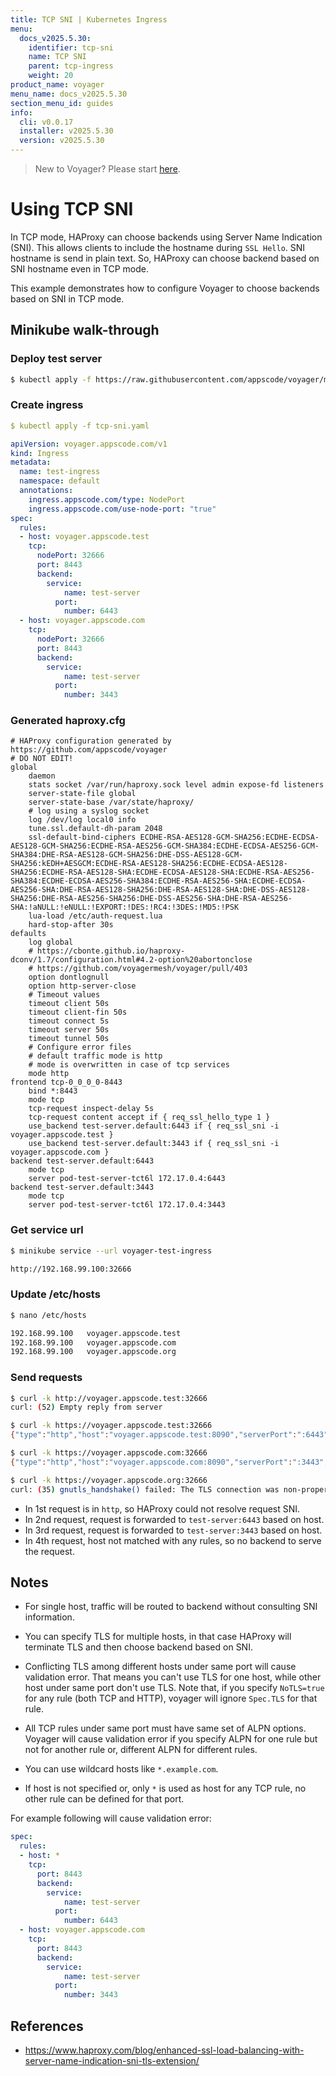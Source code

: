 ```yaml
---
title: TCP SNI | Kubernetes Ingress
menu:
  docs_v2025.5.30:
    identifier: tcp-sni
    name: TCP SNI
    parent: tcp-ingress
    weight: 20
product_name: voyager
menu_name: docs_v2025.5.30
section_menu_id: guides
info:
  cli: v0.0.17
  installer: v2025.5.30
  version: v2025.5.30
---
```


> New to Voyager? Please start [here](/docs/v2025.5.30/concepts/overview).

# Using TCP SNI

In TCP mode, HAProxy can choose backends using Server Name Indication (SNI). This allows clients to include the hostname during `SSL Hello`. SNI hostname is send in plain text. So, HAProxy can choose backend based on SNI hostname even in TCP mode.

This example demonstrates how to configure Voyager to choose backends based on SNI in TCP mode.

## Minikube walk-through

### Deploy test server

```bash
$ kubectl apply -f https://raw.githubusercontent.com/appscode/voyager/master/test/test-server/deploy/test-server.yaml
```

### Create ingress

```yaml
$ kubectl apply -f tcp-sni.yaml

apiVersion: voyager.appscode.com/v1
kind: Ingress
metadata:
  name: test-ingress
  namespace: default
  annotations:
    ingress.appscode.com/type: NodePort
    ingress.appscode.com/use-node-port: "true"
spec:
  rules:
  - host: voyager.appscode.test
    tcp:
      nodePort: 32666
      port: 8443
      backend:
        service:
        	name: test-server
          port:
            number: 6443
  - host: voyager.appscode.com
    tcp:
      nodePort: 32666
      port: 8443
      backend:
        service:
        	name: test-server
          port:
            number: 3443
```

### Generated haproxy.cfg

```
# HAProxy configuration generated by https://github.com/appscode/voyager
# DO NOT EDIT!
global
	daemon
	stats socket /var/run/haproxy.sock level admin expose-fd listeners
	server-state-file global
	server-state-base /var/state/haproxy/
	# log using a syslog socket
	log /dev/log local0 info
	tune.ssl.default-dh-param 2048
	ssl-default-bind-ciphers ECDHE-RSA-AES128-GCM-SHA256:ECDHE-ECDSA-AES128-GCM-SHA256:ECDHE-RSA-AES256-GCM-SHA384:ECDHE-ECDSA-AES256-GCM-SHA384:DHE-RSA-AES128-GCM-SHA256:DHE-DSS-AES128-GCM-SHA256:kEDH+AESGCM:ECDHE-RSA-AES128-SHA256:ECDHE-ECDSA-AES128-SHA256:ECDHE-RSA-AES128-SHA:ECDHE-ECDSA-AES128-SHA:ECDHE-RSA-AES256-SHA384:ECDHE-ECDSA-AES256-SHA384:ECDHE-RSA-AES256-SHA:ECDHE-ECDSA-AES256-SHA:DHE-RSA-AES128-SHA256:DHE-RSA-AES128-SHA:DHE-DSS-AES128-SHA256:DHE-RSA-AES256-SHA256:DHE-DSS-AES256-SHA:DHE-RSA-AES256-SHA:!aNULL:!eNULL:!EXPORT:!DES:!RC4:!3DES:!MD5:!PSK
	lua-load /etc/auth-request.lua
	hard-stop-after 30s
defaults
	log global
	# https://cbonte.github.io/haproxy-dconv/1.7/configuration.html#4.2-option%20abortonclose
	# https://github.com/voyagermesh/voyager/pull/403
	option dontlognull
	option http-server-close
	# Timeout values
	timeout client 50s
	timeout client-fin 50s
	timeout connect 5s
	timeout server 50s
	timeout tunnel 50s
	# Configure error files
	# default traffic mode is http
	# mode is overwritten in case of tcp services
	mode http
frontend tcp-0_0_0_0-8443
	bind *:8443
	mode tcp
	tcp-request inspect-delay 5s
	tcp-request content accept if { req_ssl_hello_type 1 }
	use_backend test-server.default:6443 if { req_ssl_sni -i voyager.appscode.test }
	use_backend test-server.default:3443 if { req_ssl_sni -i voyager.appscode.com }
backend test-server.default:6443
	mode tcp
	server pod-test-server-tct6l 172.17.0.4:6443
backend test-server.default:3443
	mode tcp
	server pod-test-server-tct6l 172.17.0.4:3443
```

### Get service url

```bash
$ minikube service --url voyager-test-ingress

http://192.168.99.100:32666
```

### Update /etc/hosts

```bash
$ nano /etc/hosts

192.168.99.100   voyager.appscode.test
192.168.99.100   voyager.appscode.com
192.168.99.100   voyager.appscode.org
```

### Send requests

```bash
$ curl -k http://voyager.appscode.test:32666
curl: (52) Empty reply from server

$ curl -k https://voyager.appscode.test:32666
{"type":"http","host":"voyager.appscode.test:8090","serverPort":":6443","path":"/","method":"GET","headers":{"Accept":["*/*"],"User-Agent":["curl/7.47.0"]}}

$ curl -k https://voyager.appscode.com:32666
{"type":"http","host":"voyager.appscode.com:8090","serverPort":":3443","path":"/","method":"GET","headers":{"Accept":["*/*"],"User-Agent":["curl/7.47.0"]}}

$ curl -k https://voyager.appscode.org:32666
curl: (35) gnutls_handshake() failed: The TLS connection was non-properly terminated.
```

- In 1st request is in `http`, so HAProxy could not resolve request SNI.
- In 2nd request, request is forwarded to `test-server:6443` based on host.
- In 3rd request, request is forwarded to `test-server:3443` based on host.
- In 4th request, host not matched with any rules, so no backend to serve the request.

## Notes

- For single host, traffic will be routed to backend without consulting SNI information.

- You can specify TLS for multiple hosts, in that case HAProxy will terminate TLS and then choose backend based on SNI.

- Conflicting TLS among different hosts under same port will cause validation error. That means you can't use TLS for one host, while other host under same port don't use TLS. Note that, if you specify `NoTLS=true` for any rule (both TCP and HTTP), voyager will ignore `Spec.TLS` for that rule.

- All TCP rules under same port must have same set of ALPN options. Voyager will cause validation error if you specify ALPN for one rule but not for another rule or, different ALPN for different rules.

- You can use wildcard hosts like `*.example.com`.

- If host is not specified or, only `*` is used as host for any TCP rule, no other rule can be defined for that port.

For example following will cause validation error:

```yaml
spec:
  rules:
  - host: *
    tcp:
      port: 8443
      backend:
        service:
        	name: test-server
          port:
            number: 6443
  - host: voyager.appscode.com
    tcp:
      port: 8443
      backend:
        service:
        	name: test-server
          port:
            number: 3443
```

## References

- https://www.haproxy.com/blog/enhanced-ssl-load-balancing-with-server-name-indication-sni-tls-extension/
